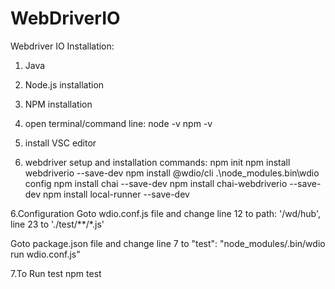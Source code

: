 # WebDriverIO

Webdriver IO Installation:

1. Java
2. Node.js installation
3. NPM installation
4. open terminal/command line:
node -v
npm -v

4. install VSC editor

5. webdriver setup and installation commands:
  npm init
  npm install webdriverio --save-dev
  npm install @wdio/cli
  .\node_modules\.bin\wdio config
  npm install chai --save-dev
  npm install chai-webdriverio --save-dev
  npm install local-runner --save-dev

6.Configuration
    Goto wdio.conf.js file and change 
    line 12 to  path: '/wd/hub',
    line 23 to   './test/**/*.js'

   Goto package.json file and change 
   line 7 to "test": "node_modules/.bin/wdio run wdio.conf.js"

7.To Run test
  npm test
